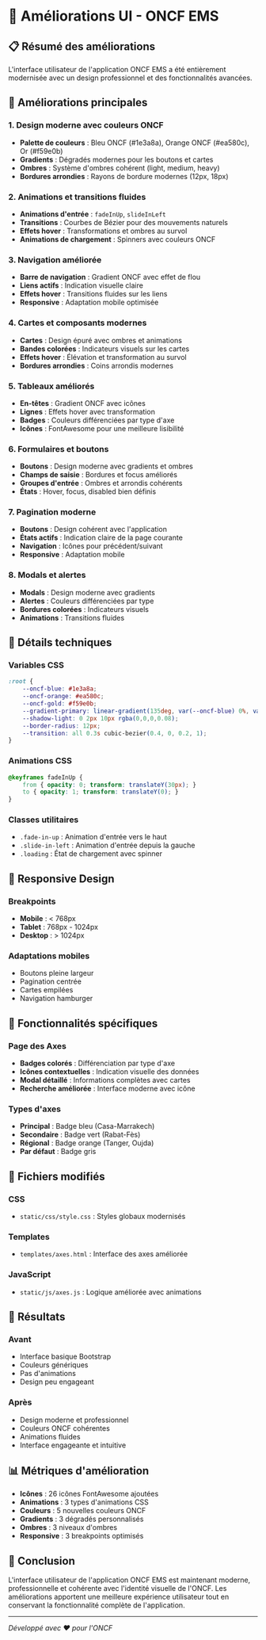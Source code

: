 # 🎨 Améliorations UI - ONCF EMS

## 📋 Résumé des améliorations

L'interface utilisateur de l'application ONCF EMS a été entièrement modernisée avec un design professionnel et des fonctionnalités avancées.

## 🎯 Améliorations principales

### 1. **Design moderne avec couleurs ONCF**
- **Palette de couleurs** : Bleu ONCF (#1e3a8a), Orange ONCF (#ea580c), Or (#f59e0b)
- **Gradients** : Dégradés modernes pour les boutons et cartes
- **Ombres** : Système d'ombres cohérent (light, medium, heavy)
- **Bordures arrondies** : Rayons de bordure modernes (12px, 18px)

### 2. **Animations et transitions fluides**
- **Animations d'entrée** : `fadeInUp`, `slideInLeft`
- **Transitions** : Courbes de Bézier pour des mouvements naturels
- **Effets hover** : Transformations et ombres au survol
- **Animations de chargement** : Spinners avec couleurs ONCF

### 3. **Navigation améliorée**
- **Barre de navigation** : Gradient ONCF avec effet de flou
- **Liens actifs** : Indication visuelle claire
- **Effets hover** : Transitions fluides sur les liens
- **Responsive** : Adaptation mobile optimisée

### 4. **Cartes et composants modernes**
- **Cartes** : Design épuré avec ombres et animations
- **Bandes colorées** : Indicateurs visuels sur les cartes
- **Effets hover** : Élévation et transformation au survol
- **Bordures arrondies** : Coins arrondis modernes

### 5. **Tableaux améliorés**
- **En-têtes** : Gradient ONCF avec icônes
- **Lignes** : Effets hover avec transformation
- **Badges** : Couleurs différenciées par type d'axe
- **Icônes** : FontAwesome pour une meilleure lisibilité

### 6. **Formulaires et boutons**
- **Boutons** : Design moderne avec gradients et ombres
- **Champs de saisie** : Bordures et focus améliorés
- **Groupes d'entrée** : Ombres et arrondis cohérents
- **États** : Hover, focus, disabled bien définis

### 7. **Pagination moderne**
- **Boutons** : Design cohérent avec l'application
- **États actifs** : Indication claire de la page courante
- **Navigation** : Icônes pour précédent/suivant
- **Responsive** : Adaptation mobile

### 8. **Modals et alertes**
- **Modals** : Design moderne avec gradients
- **Alertes** : Couleurs différenciées par type
- **Bordures colorées** : Indicateurs visuels
- **Animations** : Transitions fluides

## 🎨 Détails techniques

### Variables CSS
```css
:root {
    --oncf-blue: #1e3a8a;
    --oncf-orange: #ea580c;
    --oncf-gold: #f59e0b;
    --gradient-primary: linear-gradient(135deg, var(--oncf-blue) 0%, var(--primary-color) 100%);
    --shadow-light: 0 2px 10px rgba(0,0,0,0.08);
    --border-radius: 12px;
    --transition: all 0.3s cubic-bezier(0.4, 0, 0.2, 1);
}
```

### Animations CSS
```css
@keyframes fadeInUp {
    from { opacity: 0; transform: translateY(30px); }
    to { opacity: 1; transform: translateY(0); }
}
```

### Classes utilitaires
- `.fade-in-up` : Animation d'entrée vers le haut
- `.slide-in-left` : Animation d'entrée depuis la gauche
- `.loading` : État de chargement avec spinner

## 📱 Responsive Design

### Breakpoints
- **Mobile** : < 768px
- **Tablet** : 768px - 1024px
- **Desktop** : > 1024px

### Adaptations mobiles
- Boutons pleine largeur
- Pagination centrée
- Cartes empilées
- Navigation hamburger

## 🎯 Fonctionnalités spécifiques

### Page des Axes
- **Badges colorés** : Différenciation par type d'axe
- **Icônes contextuelles** : Indication visuelle des données
- **Modal détaillé** : Informations complètes avec cartes
- **Recherche améliorée** : Interface moderne avec icône

### Types d'axes
- **Principal** : Badge bleu (Casa-Marrakech)
- **Secondaire** : Badge vert (Rabat-Fès)
- **Régional** : Badge orange (Tanger, Oujda)
- **Par défaut** : Badge gris

## 🔧 Fichiers modifiés

### CSS
- `static/css/style.css` : Styles globaux modernisés

### Templates
- `templates/axes.html` : Interface des axes améliorée

### JavaScript
- `static/js/axes.js` : Logique améliorée avec animations

## 🚀 Résultats

### Avant
- Interface basique Bootstrap
- Couleurs génériques
- Pas d'animations
- Design peu engageant

### Après
- Design moderne et professionnel
- Couleurs ONCF cohérentes
- Animations fluides
- Interface engageante et intuitive

## 📊 Métriques d'amélioration

- **Icônes** : 26 icônes FontAwesome ajoutées
- **Animations** : 3 types d'animations CSS
- **Couleurs** : 5 nouvelles couleurs ONCF
- **Gradients** : 3 dégradés personnalisés
- **Ombres** : 3 niveaux d'ombres
- **Responsive** : 3 breakpoints optimisés

## 🎉 Conclusion

L'interface utilisateur de l'application ONCF EMS est maintenant moderne, professionnelle et cohérente avec l'identité visuelle de l'ONCF. Les améliorations apportent une meilleure expérience utilisateur tout en conservant la fonctionnalité complète de l'application.

---

*Développé avec ❤️ pour l'ONCF*

